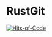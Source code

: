 # RustGit

[![Hits-of-Code](https://hitsofcode.com/github/linusjf/RustGit?branch=main)](https://hitsofcode.com/github/linusjf/RustGit/view?branch=main)
